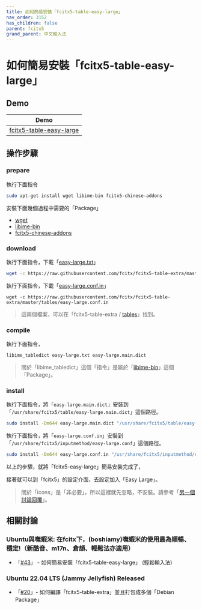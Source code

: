 ```yaml
---
title: 如何簡易安裝「fcitx5-table-easy-large」
nav_order: 3152
has_children: false
parent: fcitx5
grand_parent: 中文輸入法
---
```



# 如何簡易安裝「fcitx5-table-easy-large」


## Demo

| Demo |
| --- |
| [fcitx5-table-easy-large](https://github.com/samwhelp/demo-forum-case/tree/main/demo/fcitx5-table-extra-each/fcitx5-table-easy-large/start) |


## 操作步驟


### prepare

執行下面指令

``` sh
sudo apt-get install wget libime-bin fcitx5-chinese-addons
```

安裝下面幾個過程中需要的「Package」

* [wget](https://packages.ubuntu.com/jammy/wget)
* [libime-bin](https://packages.ubuntu.com/jammy/libime-bin)
* [fcitx5-chinese-addons](https://packages.ubuntu.com/jammy/fcitx5-chinese-addons)


### download

執行下面指令，下載「[easy-large.txt](https://raw.githubusercontent.com/fcitx/fcitx5-table-extra/master/tables/easy-large.txt)」

``` sh
wget -c https://raw.githubusercontent.com/fcitx/fcitx5-table-extra/master/tables/easy-large.txt
```

執行下面指令，下載「[easy-large.conf.in](https://raw.githubusercontent.com/fcitx/fcitx5-table-extra/master/tables/easy-large.conf.in)」

```
wget -c https://raw.githubusercontent.com/fcitx/fcitx5-table-extra/master/tables/easy-large.conf.in
```

> 這兩個檔案，可以在「fcitx5-table-extra / [tables](https://github.com/fcitx/fcitx5-table-extra/tree/master/tables)」找到。


### compile

執行下面指令，

```
libime_tabledict easy-large.txt easy-large.main.dict
```

> 關於「libime_tabledict」這個「指令」是屬於「[libime-bin](https://samwhelp.github.io/note-about-ubuntu/read/subject/im/fcitx5/package/libime-bin.html)」這個「Package」。


### install

執行下面指令，將「`easy-large.main.dict`」安裝到「`/usr/share/fcitx5/table/easy-large.main.dict`」這個路徑。

``` sh
sudo install -Dm644 easy-large.main.dict "/usr/share/fcitx5/table/easy-large.main.dict"
```

執行下面指令，將「`easy-large.conf.in`」安裝到「`/usr/share/fcitx5/inputmethod/easy-large.conf`」這個路徑。

``` sh
sudo install -Dm644 easy-large.conf.in "/usr/share/fcitx5/inputmethod/easy-large.conf"
```

以上的步驟，就將「fcitx5-easy-large」簡易安裝完成了，

接著就可以到「fcitx5」的設定介面，去設定加入「Easy Large」。


> 關於「icons」是「非必要」，所以這裡就先忽略，不安裝。請參考「[另一個討論回覆](https://www.ubuntu-tw.org/modules/newbb/viewtopic.php?post_id=364434#forumpost364434)」。


## 相關討論


### Ubuntu與嘸蝦米: 在fcitx下，(boshiamy)嘸蝦米的使用最為順暢、穩定!（新酷音、m17n、倉頡、輕鬆法亦適用）

* 「[#43](https://www.ubuntu-tw.org/modules/newbb/viewtopic.php?3ost_id=364430#forumpost364430)」 - 如何簡易安裝「fcitx5-table-easy-large」 (輕鬆輸入法)


### Ubuntu 22.04 LTS (Jammy Jellyfish) Released

* 「[#20](https://www.ubuntu-tw.org/modules/newbb/viewtopic.php?post_id=363750#forumpost363750)」- 如何編譯「fcitx5-table-extra」並且打包成多個「Debian Package」

